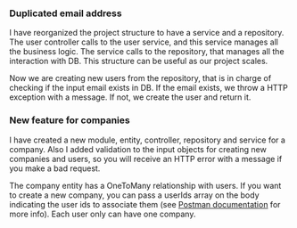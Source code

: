 ### Duplicated email address
I have reorganized the project structure to have a service and a repository.
The user controller calls to the user service, and this service manages all the business logic. 
The service calls to the repository, that manages all the interaction with DB.
This structure can be useful as our project scales.

Now we are creating new users from the repository, that is in charge of checking if the input email exists in DB.
If the email exists, we throw a HTTP exception with a message. If not, we create the user and return it.

### New feature for companies
I have created a new module, entity, controller, repository and service for a company.
Also I added validation to the input objects for creating new companies and users, so you will receive an HTTP error with a message if you make a bad request.

The company entity has a OneToMany relationship with users. If you want to create a new company, you can pass a userIds array on the body indicating the user ids to associate them (see [Postman documentation](https://documenter.getpostman.com/view/6461272/TWDRszKH) for more info). Each user only can have one company.

